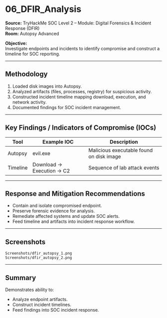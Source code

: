 # 06_DFIR_Analysis

**Source:** TryHackMe SOC Level 2 – Module: Digital Forensics & Incident Response (DFIR)  
**Room:** Autopsy Advanced

**Objective:**  
Investigate endpoints and incidents to identify compromise and construct a timeline for SOC reporting.

---

## Methodology

1. Loaded disk images into Autopsy.  
2. Analyzed artifacts (files, processes, registry) for suspicious activity.  
3. Constructed incident timeline mapping download, execution, and network activity.  
4. Documented findings for SOC incident management.

---

## Key Findings / Indicators of Compromise (IOCs)

| Tool | Example IOC | Description |
|------|-------------|-------------|
| Autopsy | evil.exe | Malicious executable found on disk image |
| Timeline | Download → Execution → C2 | Sequence of lab attack events |

---

## Response and Mitigation Recommendations

- Contain and isolate compromised endpoint.  
- Preserve forensic evidence for analysis.  
- Remediate affected systems and update SOC alerts.  
- Feed timeline and artifacts into incident response workflow.

---

## Screenshots

`Screenshots/dfir_autopsy_1.png`  
`Screenshots/dfir_autopsy_2.png`

---

## Summary

Demonstrates ability to:

- Analyze endpoint artifacts.  
- Construct incident timelines.  
- Feed findings into SOC incident response.
